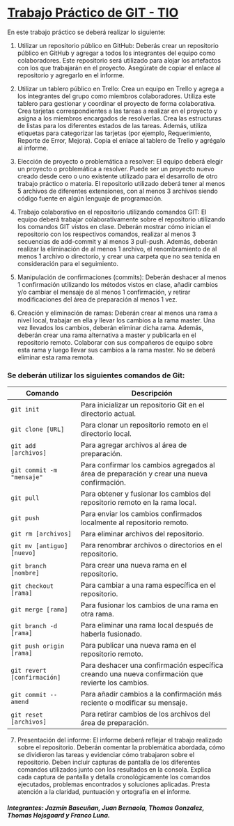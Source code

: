 # [Trabajo Práctico de GIT - TIO](https://moodle.exa.unicen.edu.ar/pluginfile.php/117373/mod_resource/content/1/TPE%20-%20TIO%20-%20Loberia-%202022.docx.pdf)

En este trabajo práctico se deberá realizar lo siguiente:

1. Utilizar un repositorio público en GitHub: Deberás crear un repositorio público en GitHub y agregar a todos los integrantes del equipo como colaboradores. Este repositorio será utilizado para alojar los artefactos con los que trabajarán en el proyecto. Asegúrate de copiar el enlace al repositorio y agregarlo en el informe.

2. Utilizar un tablero público en Trello: Crea un equipo en Trello y agrega a los integrantes del grupo como miembros colaboradores. Utiliza este tablero para gestionar y coordinar el proyecto de forma colaborativa. Crea tarjetas correspondientes a las tareas a realizar en el proyecto y asigna a los miembros encargados de resolverlas. Crea las estructuras de listas para los diferentes estados de las tareas. Además, utiliza etiquetas para categorizar las tarjetas (por ejemplo, Requerimiento, Reporte de Error, Mejora). Copia el enlace al tablero de Trello y agrégalo al informe.

3. Elección de proyecto o problemática a resolver: El equipo deberá elegir un proyecto o problemática a resolver. Puede ser un proyecto nuevo creado desde cero o uno existente utilizado para el desarrollo de otro trabajo práctico o materia. El repositorio utilizado deberá tener al menos 5 archivos de diferentes extensiones, con al menos 3 archivos siendo código fuente en algún lenguaje de programación.

4. Trabajo colaborativo en el repositorio utilizando comandos GIT: El equipo deberá trabajar colaborativamente sobre el repositorio utilizando los comandos GIT vistos en clase. Deberán mostrar cómo inician el repositorio con los respectivos comandos, realizar al menos 3 secuencias de add-commit y al menos 3 pull-push. Además, deberán realizar la eliminación de al menos 1 archivo, el renombramiento de al menos 1 archivo o directorio, y crear una carpeta que no sea tenida en consideración para el seguimiento.

5. Manipulación de confirmaciones (commits): Deberán deshacer al menos 1 confirmación utilizando los métodos vistos en clase, añadir cambios y/o cambiar el mensaje de al menos 1 confirmación, y retirar modificaciones del área de preparación al menos 1 vez.

6. Creación y eliminación de ramas: Deberán crear al menos una rama a nivel local, trabajar en ella y llevar los cambios a la rama master. Una vez llevados los cambios, deberán eliminar dicha rama. Además, deberán crear una rama alternativa a master y publicarla en el repositorio remoto. Colaborar con sus compañeros de equipo sobre esta rama y luego llevar sus cambios a la rama master. No se deberá eliminar esta rama remota.

### Se deberán utilizar los siguientes comandos de Git:

| Comando                           | Descripción                                                                                   |
|-----------------------------------|-----------------------------------------------------------------------------------------------|
| `git init`                        | Para inicializar un repositorio Git en el directorio actual.                                  |
| `git clone [URL]`                 | Para clonar un repositorio remoto en el directorio local.                                    |
| `git add [archivos]`              | Para agregar archivos al área de preparación.                                                 |
| `git commit -m "mensaje"`         | Para confirmar los cambios agregados al área de preparación y crear una nueva confirmación.   |
| `git pull`                        | Para obtener y fusionar los cambios del repositorio remoto en la rama local.                  |
| `git push`                        | Para enviar los cambios confirmados localmente al repositorio remoto.                        |
| `git rm [archivos]`               | Para eliminar archivos del repositorio.                                                       |
| `git mv [antiguo] [nuevo]`        | Para renombrar archivos o directorios en el repositorio.                                      |
| `git branch [nombre]`             | Para crear una nueva rama en el repositorio.                                                  |
| `git checkout [rama]`             | Para cambiar a una rama específica en el repositorio.                                         |
| `git merge [rama]`                | Para fusionar los cambios de una rama en otra rama.                                           |
| `git branch -d [rama]`            | Para eliminar una rama local después de haberla fusionado.                                    |
| `git push origin [rama]`          | Para publicar una nueva rama en el repositorio remoto.                                        |
| `git revert [confirmación]`       | Para deshacer una confirmación específica creando una nueva confirmación que revierte los cambios. |
| `git commit --amend`              | Para añadir cambios a la confirmación más reciente o modificar su mensaje.                    |
| `git reset [archivos]`            | Para retirar cambios de los archivos del área de preparación.                                 |

7. Presentación del informe: El informe deberá reflejar el trabajo realizado sobre el repositorio. Deberán comentar la problemática abordada, cómo se dividieron las tareas y evidenciar cómo trabajaron sobre el repositorio. Deben incluir capturas de pantalla de los diferentes comandos utilizados junto con los resultados en la consola. Explica cada captura de pantalla y detalla cronológicamente los comandos ejecutados, problemas encontrados y soluciones aplicadas. Presta atención a la claridad, puntuación y ortografía en el informe.

##### Integrantes: Jazmín Bascuñan, Juan Bernaola, Thomas Gonzalez, Thomas Hojsgaard y Franco Luna.